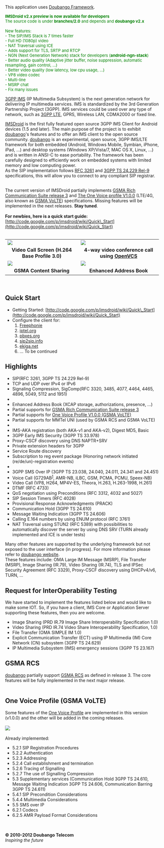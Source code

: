 This application uses [Doubango Framework](http://www.doubango.org/).
<br />

<font color='green' size='2'>
<strong>IMSDroid v2.x preview is now available for developers</strong><br />
The source code is under <strong>branches/2.0</strong> and depends and <strong>doubango v2.x</strong><br />
<br />
New features: <br />
- The SIP/IMS Stack is 7 times faster<br />
- Full HD (1080p) video<br />
- NAT Traversal using ICE<br />
- Adds support for TLS, SRTP and RTCP<br />
- NGN (Next Generation Network) stack for developers (<strong>android-ngn-stack</strong>)<br />
- Better audio quality (Adaptive jitter buffer, noise suppression, automatic resampling, gain control, ...)<br />
- Better video quality (low latency, low cpu usage, ...)<br />
- VP8 video codec<br />
- Multi-line<br />
- MSRP chat<br />
- Fix many issues<br />
</font>


[3GPP IMS](http://en.wikipedia.org/wiki/IP_Multimedia_Subsystem) (IP Multimedia Subsystem) is the next generation network for delivering IP multimedia services. IMS is standardized by the 3rd Generation Partnership Project (3GPP).
IMS services could be used over any type of network, such as [3GPP LTE](http://en.wikipedia.org/wiki/3GPP_Long_Term_Evolution), GPRS, Wireless LAN, CDMA2000 or fixed line. <br />

[IMSDroid](http://code.google.com/p/imsdroid/) is the first fully featured open source 3GPP IMS Client for Android devices (1.5 and later). The main purpose of the project is to exhibit [doubango](http://doubango.org)'s features and to offer an IMS client to the open source community. [doubango](http://doubango.org) is an experimental, open source, 3GPP IMS/LTE framework for both embedded (Android, Windows Mobile, Symbian, iPhone, iPad, ...) and desktop systems (Windows XP/Vista/7, MAC OS X, Linux, ...) and is written in ANSI-C to ease portability. The framework has been carefully designed to efficiently work on embedded systems with limited memory and low computing power. <br />
As the SIP implementation follows [RFC 3261](http://www.ietf.org/rfc/rfc3261.txt) and [3GPP TS 24.229 Rel-9](http://www.3gpp.org/ftp/Specs/html-info/24229.htm) specifications, this will allow you to connect to any compliant SIP registrar. <br />
<br />

The current version of IMSDroid partially implements [GSMA Rich Communication Suite release 3](http://www.gsmworld.com/our-work/mobile_lifestyle/rcs/index.htm) and [The One Voice profile V1.0.0](http://news.vzw.com/OneVoiceProfile.pdf) (LTE/4G, also known as [GSMA VoLTE](http://www.gsmworld.com/our-work/mobile_broadband/VoLTE.htm)) specifications. Missing features will be implemented in the next releases. **Stay tuned**.<br /><br />
**For newbies, here is a quick start guide:** [http://code.google.com/p/imsdroid/wiki/Quick\_Start](http://code.google.com/p/imsdroid/wiki/Quick_Start)
<br /><br />

<table cellpadding='3'>
<tr>
<td><img src='http://imsdroid.googlecode.com/svn/branches/1.0//screenshots/visio.png' /></td>
<td><img src='http://imsdroid.googlecode.com/svn/branches/1.0//screenshots/visio_conf.png' /></td>
</tr>
<tr>
<td align='center'><b>Video Call Screen (H.264 Base Profile 3.0)</b></td>
<td align='center'><b>4-way video conference call using <a href='http://code.google.com/p/openvcs/'>OpenVCS</a></b></td>
</tr>
<tr>
<td><img src='http://imsdroid.googlecode.com/svn/branches/1.0/screenshots/screen_content_share.png' /></td>
<td><img src='http://imsdroid.googlecode.com/svn/branches/1.0//screenshots/screen_contacts.png' /></td>
</tr>
<tr>
<td align='center'><b>GSMA Content Sharing</b></td>
<td align='center'><b>Enhanced Address Book</b></td>
</tr>
</table>
<br />

## Quick Start ##
  * Getting Started: [http://code.google.com/p/imsdroid/wiki/Quick\_Start](http://code.google.com/p/imsdroid/wiki/Quick_Start)
  * Configure the client for:
    1. [Freephonie](Freephonie.md)
    1. [iptel.org](iptel_org.md)
    1. [pbxes.org](pbxes_org.md)
    1. [sip2sip.info](sip2sip_info.md)
    1. [ekiga.net](ekiga_org.md)
    1. ... To be continued

## Highlights ##
  * SIP(RFC 3261, 3GPP TS 24.229 Rel-9)
  * TCP and UDP over IPv4 or IPv6
  * Signaling Compression, SigComp(RFC 3320, 3485, 4077, 4464, 4465, 4896, 5049, 5112 and 1951)
  * 
  * Enhanced Address Book (XCAP storage, authorizations, presence, ...)
  * Partial supports for [GSMA Rich Communication Suite release 3](http://www.gsmworld.com/our-work/mobile_lifestyle/rcs/index.htm)
  * Partial supports for [One Voice Profile V1.0.0 (GSMA VoLTE)](http://news.vzw.com/OneVoiceProfile.pdf)
  * Partial supports for MMTel UNI (used by GSMA RCS and GSMA VoLTE)
  * 
  * IMS-AKA registration (both AKA-v1 and AKA-v2), Digest MD5, Basic
  * 3GPP Early IMS Security (3GPP TS 33.978)
  * Proxy-CSCF discovery using DNS NAPTR+SRV
  * Private extension headers for 3GPP
  * Service Route discovery
  * Subscription to reg event package (Honoring network initiated (re/de/un)-registration events)
  * 
  * 3GPP SMS Over IP (3GPP TS 23.038, 24.040, 24.011, 24.341 and 24.451)
  * Voice Call (G729AB<sup><a href='http://code.google.com/p/imsdroid/wiki/Building_Source#Building_libtinyWRAP.so_with_G729AB'>1</a></sup>, AMR-NB, iLBC, GSM, PCMA, PCMU, Speex-NB)
  * Video Call (VP8, H264, MP4V-ES, Theora, H.263, H.263-1998, H.261)
  * DTMF (RFC 4733)
  * QoS negotiation using Preconditions (RFC 3312, 4032 and 5027)
  * SIP Session Timers (RFC 4028)
  * Provisional Response Acknowledgments (PRACK)
  * Communication Hold (3GPP TS 24.610)
  * Message Waiting Indication (3GPP TS 24.606)
  * Calling E.164 numbers by using ENUM protocol (RFC 3761)
  * NAT Traversal using STUN2 (RFC 5389) with possibilities to automatically discover the server by using DNS SRV (TURN already implemented and ICE is under tests)

Many other features are supported by the underlying framework but not exposed to the user interface (in progress). For more information please refer to [doubango website](http://doubango.org). <br />These features include: OMA Large IM Message (MSRP), File Transfer (MSRP), Image Sharing (IR.79), Video Sharing (IR.74), TLS and IPSec Security Agreement (RFC 3329), Proxy-CSCF discovery using DHCPv4/v6, TURN, ...

## Request for InterOperability Testing ##
We have started to implement the features listed below and would like to make some IOT. So, if you have a client, IMS Core or Application Server supporting these features, then you are welcome. <br>
<ul><li>Image Sharing (PRD IR.79 Image Share Interoperability Specification 1.0)<br>
</li><li>Video Sharing (PRD IR.74 Video Share Interoperability Specification, 1.0)<br>
</li><li>File Transfer (OMA SIMPLE IM 1.0)<br>
</li><li>Explicit Communication Transfer (ECT) using IP Multimedia (IM) Core Network (CN) subsystem (3GPP TS 24.629)<br>
</li><li>IP Multimedia Subsystem (IMS) emergency sessions (3GPP TS 23.167)</li></ul>

<h2>GSMA RCS</h2>
<a href='http://doubango.org'>doubango</a> partially support <a href='http://www.gsmworld.com/our-work/mobile_lifestyle/rcs/gsma_rcs_project.htm'>GSMA RCS</a> as defined in release 3. The core features will be fully implemented in the next major release.<br>
<br>
<h2>One Voice Profile (GSMA VoLTE)</h2>
Some features of the <a href='http://news.vzw.com/OneVoiceProfile.pdf'>One Voice Profile</a> are implemented in this version (v1.0.0) and the other will be added in the coming releases.<br /><br />
<img src='http://imsdroid.googlecode.com/svn/trunk/screenshots/LTE_Architecture.png' />
<br /><br />
Already implemented: <br />
<ul><li>5.2.1 SIP Registration Procedures<br>
</li><li>5.2.2 Authentication<br>
</li><li>5.2.3 Addressing<br>
</li><li>5.2.4 Call establishment and termination<br>
</li><li>5.2.6 Tracing of Signalling<br>
</li><li>5.2.7 The use of Signalling Compression<br>
</li><li>5.3 Supplementary services (Communication Hold 3GPP TS 24.610, Message Waiting Indication 3GPP TS 24.606, Communication Barring 3GPP TS 24.611)<br>
</li><li>5.4.1 SIP Precondition Considerations<br>
</li><li>5.4.4 Multimedia Considerations<br>
</li><li>5.5 SMS over IP<br>
</li><li>6.2.1 Codecs<br>
</li><li>6.2.5 AMR Payload Format Considerations</li></ul>

<br />
<br />
<b>© 2010-2012 Doubango Telecom</b> <br />
<i>Inspiring the future</i>